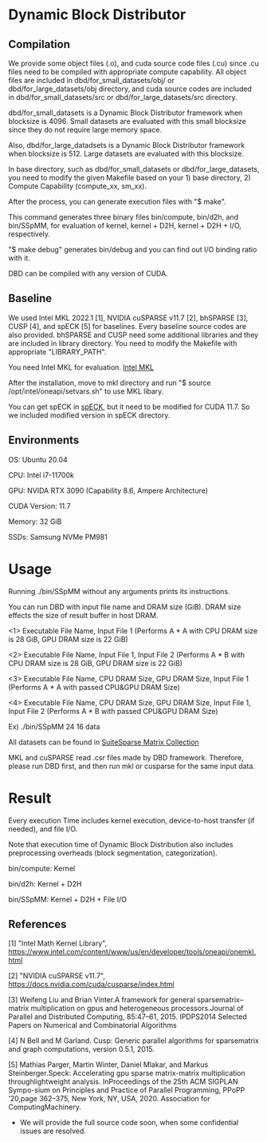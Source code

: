 # Dynamic Block Distributor

## Compilation

We provide some object files (.o), and cuda source code files (.cu) since .cu files need to be compiled with appropriate compute capability.
All object files are included in dbd/for_small_datasets/obj/ or dbd/for_large_datasets/obj directory, and cuda source codes are included in dbd/for_small_datasets/src or dbd/for_large_datasets/src directory.

dbd/for_small_datasets is a Dynamic Block Distributor framework when blocksize is 4096.
Small datasets are evaluated with this small blocksize since they do not require large memory space.

Also, dbd/for_large_datadsets is a Dynamic Block Distributor framework when blocksize is 512.
Large datasets are evaluated with this blocksize.


In base directory, such as dbd/for_small_datasets or dbd/for_large_datasets, you need to modify the given Makefile based on your 1) base directory, 2) Compute Capability (compute_xx, sm_xx).

After the process, you can generate execution files with "$ make".

This command generates three binary files bin/compute, bin/d2h, and bin/SSpMM, for evaluation of kernel, kernel + D2H, kernel + D2H + I/O, respectively.

"$ make debug" generates bin/debug and you can find out I/O binding ratio with it.

DBD can be compiled with any version of CUDA.

## Baseline
We used Intel MKL 2022.1 [1], NVIDIA cuSPARSE v11.7 [2], bhSPARSE [3], CUSP [4], and spECK [5] for baselines.
Every baseline source codes are also provided.
bhSPARSE and CUSP need some additional libraries and they are included in library directory.
You need to modify the Makefile with appropriate "LIBRARY_PATH".

You need Intel MKL for evaluation.
[Intel MKL](https://www.intel.com/content/www/us/en/developer/tools/oneapi/onemkl-download.html)

After the installation, move to mkl directory and run "$ source /opt/intel/oneapi/setvars.sh" to use MKL libary.

You can get spECK in [spECK](https://github.com/GPUPeople/spECK), but it need to be modified for CUDA 11.7. So we included modified version in spECK directory.

## Environments
OS: Ubuntu 20.04

CPU: Intel i7-11700k

GPU: NVIDA RTX 3090 (Capability 8.6, Ampere Architecture)

CUDA Version: 11.7

Memory: 32 GiB

SSDs: Samsung NVMe PM981


# Usage

Running ./bin/SSpMM without any arguments prints its instructions.

You can run DBD with input file name and DRAM size (GiB). DRAM size effects the size of result buffer in host DRAM.

<1> Executable File Name, Input File 1  (Performs A * A with CPU DRAM size is 28 GiB, GPU DRAM size is 22 GiB)

<2> Executable File Name, Input File 1, Input File 2 (Performs A * B with CPU DRAM size is 28 GiB, GPU DRAM size is 22 GiB)

<3> Executable File Name, CPU DRAM Size, GPU DRAM Size, Input File 1 (Performs A * A with passed CPU&GPU DRAM Size)

<4> Executable File Name, CPU DRAM Size, GPU DRAM Size, Input File 1, Input File 2 (Performs A * B with passed CPU&GPU DRAM Size)

Ex) ./bin/SSpMM 24 16 data

All datasets can be found in [SuiteSparse Matrix Collection](https://sparse.tamu.edu/)

MKL and cuSPARSE read .csr files made by DBD framework. Therefore, please run DBD first, and then run mkl or cusparse for the same input data.

# Result
Every execution Time includes kernel execution, device-to-host transfer (if needed), and file I/O.

Note that execution time of Dynamic Block Distribution also includes preprocessing overheads (block segmentation, categorization).

bin/compute: Kernel

bin/d2h: Kernel + D2H

bin/SSpMM: Kernel + D2H + File I/O

## References
[1] "Intel Math Kernel Library", https://www.intel.com/content/www/us/en/developer/tools/oneapi/onemkl.html

[2] "NVIDIA cuSPARSE v11.7", https://docs.nvidia.com/cuda/cusparse/index.html

[3] Weifeng   Liu   and   Brian   Vinter.A   framework   for   general   sparsematrix–matrix  multiplication  on  gpus  and  heterogeneous  processors.Journal of Parallel and Distributed Computing, 85:47–61, 2015. IPDPS2014 Selected Papers on Numerical and Combinatorial Algorithms

[4] N  Bell  and  M  Garland.   Cusp:  Generic  parallel  algorithms  for  sparsematrix and graph computations, version 0.5.1, 2015.

[5] Mathias Parger, Martin Winter, Daniel Mlakar, and Markus Steinberger.Speck:  Accelerating  gpu  sparse  matrix-matrix  multiplication  throughlightweight analysis. InProceedings of the 25th ACM SIGPLAN Sympo-sium on Principles and Practice of Parallel Programming, PPoPP ’20,page 362–375, New York, NY, USA, 2020. Association for ComputingMachinery.


* We will provide the full source code soon, when some confidential issues are resolved.
